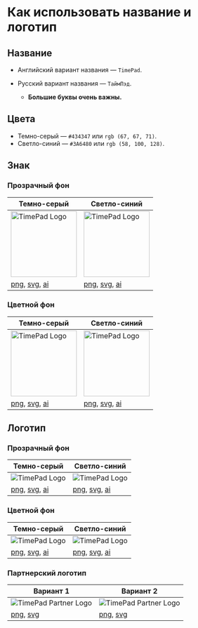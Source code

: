 Как использовать название и логотип
======

Название
------
* Английский вариант названия —  `TimePad`.
* Русский вариант названия — `ТаймПэд`.

  * **Большие буквы очень важны.**

Цвета
------
* Темно-серый — `#434347` или `rgb (67, 67, 71)`.
* Светло-синий — `#3A6480` или `rgb (58, 100, 128)`.

Знак
------

### Прозрачный фон

| Темно-серый | Светло-синий |
| --- | --- |
| <img src="https://raw.githubusercontent.com/timepad/public/master/png/mini-logo-timepad-without-background-1.png" height="150" alt="TimePad Logo"> | <img src="https://raw.githubusercontent.com/timepad/public/master/png/mini-logo-timepad-without-background-2.png" height="150" alt="TimePad Logo">|
| [png](https://github.com/timepad/logo/blob/master/png/mini-logo-timepad-without-background-1.png), [svg](https://github.com/timepad/logo/blob/master/svg/mini-logo-timepad-without-background-1.svg), [ai](https://github.com/timepad/logo/blob/master/ai/mini-logo-timepad-without-background-1.ai) | [png](https://github.com/timepad/logo/blob/master/png/mini-logo-timepad-without-background-2.png), [svg](https://github.com/timepad/logo/blob/master/svg/mini-logo-timepad-without-background-2.svg), [ai](https://github.com/timepad/logo/blob/master/ai/mini-logo-timepad-without-background-2.ai) |

### Цветной фон

| Темно-серый | Светло-синий |
| --- | --- |
| <img src="https://raw.githubusercontent.com/timepad/public/master/png/mini-logo-timepad-with-background-1.png" height="150" alt="TimePad Logo"> | <img src="https://raw.githubusercontent.com/timepad/public/master/png/mini-logo-timepad-with-background-2.png" height="150" alt="TimePad Logo"> |
| [png](https://github.com/timepad/logo/blob/master/png/mini-logo-timepad-with-background-1.png), [svg](https://github.com/timepad/logo/blob/master/svg/mini-logo-timepad-with-background-1.svg), [ai](https://github.com/timepad/logo/blob/master/ai/mini-logo-timepad-with-background-1.ai) | [png](https://github.com/timepad/logo/blob/master/png/mini-logo-timepad-with-background-2.png), [svg](https://github.com/timepad/logo/blob/master/svg/mini-logo-timepad-with-background-2.svg), [ai](https://github.com/timepad/logo/blob/master/ai/mini-logo-timepad-with-background-2.ai) |

Логотип
------

### Прозрачный фон

| Темно-серый | Светло-синий |
| --- | --- |
| <img src="https://raw.githubusercontent.com/timepad/public/master/png/logo-timepad-without-background-1.png" alt="TimePad Logo"> | <img src="https://raw.githubusercontent.com/timepad/public/master/png/logo-timepad-without-background-2.png" alt="TimePad Logo"> |
| [png](https://github.com/timepad/logo/blob/master/png/logo-timepad-without-background-1.png), [svg](https://github.com/timepad/logo/blob/master/svg/logo-timepad-without-background-1.svg), [ai](https://github.com/timepad/logo/blob/master/ai/logo-timepad-without-background-1.ai) | [png](https://github.com/timepad/logo/blob/master/png/logo-timepad-without-background-2.png), [svg](https://github.com/timepad/logo/blob/master/svg/logo-timepad-without-background-2.svg), [ai](https://github.com/timepad/logo/blob/master/ai/logo-timepad-without-background-2.ai) |

### Цветной фон

| Темно-серый | Светло-синий |
| --- | --- |
| <img src="https://raw.githubusercontent.com/timepad/public/master/png/logo-timepad-with-background-1.png" alt="TimePad Logo"> | <img src="https://raw.githubusercontent.com/timepad/public/master/png/logo-timepad-with-background-2.png" alt="TimePad Logo"> |
| [png](https://github.com/timepad/logo/blob/master/png/logo-timepad-with-background-1.png), [svg](https://github.com/timepad/logo/blob/master/svg/logo-timepad-with-background-1.svg), [ai](https://github.com/timepad/logo/blob/master/ai/logo-timepad-with-background-1.ai) | [png](https://github.com/timepad/logo/blob/master/png/logo-timepad-with-background-2.png), [svg](https://github.com/timepad/logo/blob/master/svg/logo-timepad-with-background-2.svg), [ai](https://github.com/timepad/logo/blob/master/ai/logo-timepad-with-background-2.ai) |

### Партнерский логотип

| Вариант 1 | Вариант 2 |
| --- | --- |
| <img src="https://raw.githubusercontent.com/timepad/public/master/png/logo-timepad-partner-1.png" alt="TimePad Partner Logo"> | <img src="https://raw.githubusercontent.com/timepad/public/master/png/logo-timepad-partner-2.png" alt="TimePad Partner Logo"> |
| [png](https://raw.githubusercontent.com/timepad/public/master/png/logo-timepad-partner-1.png), [svg](https://raw.githubusercontent.com/timepad/public/master/svg/logo-timepad-partner-1.svg) | [png](https://raw.githubusercontent.com/timepad/public/master/png/logo-timepad-partner-2.png), [svg](https://raw.githubusercontent.com/timepad/public/master/svg/logo-timepad-partner-2.svg) |
